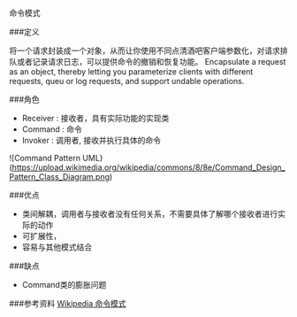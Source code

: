 命令模式

###定义

将一个请求封装成一个对象，从而让你使用不同点清酒吧客户端参数化，对请求排队或者记录请求日志，可以提供命令的撤销和恢复功能。
Encapsulate a request as an object, thereby letting you parameterize clients with different requests, queu or log requests, and support undable operations.

###角色

- Receiver : 接收者，具有实际功能的实现类
- Command : 命令
- Invoker : 调用者, 接收并执行具体的命令

![Command Pattern UML}(https://upload.wikimedia.org/wikipedia/commons/8/8e/Command_Design_Pattern_Class_Diagram.png)

###优点
- 类间解耦，调用者与接收者没有任何关系，不需要具体了解哪个接收者进行实际的动作
- 可扩展性，
- 容易与其他模式结合

###缺点
- Command类的膨胀问题

###参考资料
[Wikipedia 命令模式](https://zh.wikipedia.org/wiki/%E5%91%BD%E4%BB%A4%E6%A8%A1%E5%BC%8F)
